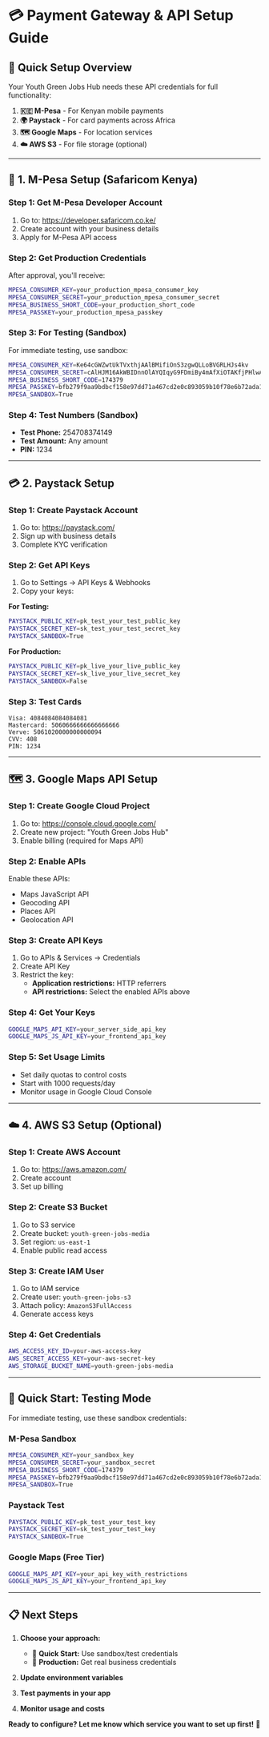 # 💳 Payment Gateway & API Setup Guide

## 🚀 **Quick Setup Overview**

Your Youth Green Jobs Hub needs these API credentials for full functionality:

1. **🇰🇪 M-Pesa** - For Kenyan mobile payments
2. **🌍 Paystack** - For card payments across Africa
3. **🗺️ Google Maps** - For location services
4. **☁️ AWS S3** - For file storage (optional)

---

## 📱 **1. M-Pesa Setup (Safaricom Kenya)**

### **Step 1: Get M-Pesa Developer Account**
1. Go to: https://developer.safaricom.co.ke/
2. Create account with your business details
3. Apply for M-Pesa API access

### **Step 2: Get Production Credentials**
After approval, you'll receive:
```bash
MPESA_CONSUMER_KEY=your_production_mpesa_consumer_key
MPESA_CONSUMER_SECRET=your_production_mpesa_consumer_secret
MPESA_BUSINESS_SHORT_CODE=your_production_short_code
MPESA_PASSKEY=your_production_mpesa_passkey
```

### **Step 3: For Testing (Sandbox)**
For immediate testing, use sandbox:
```bash
MPESA_CONSUMER_KEY=Ke64cGWZwtUkTVxthjAAlBMifiOnS3zgwQLLoBVGRLHJs4kv
MPESA_CONSUMER_SECRET=cAlHJM16AkWBIDnnOlAYQIqyG9FDmiBy4mAfXiOTAKfjPHlwAYIK7H72dMCocYLE
MPESA_BUSINESS_SHORT_CODE=174379
MPESA_PASSKEY=bfb279f9aa9bdbcf158e97dd71a467cd2e0c893059b10f78e6b72ada1ed2c919
MPESA_SANDBOX=True
```

### **Step 4: Test Numbers (Sandbox)**
- **Test Phone:** 254708374149
- **Test Amount:** Any amount
- **PIN:** 1234

---

## 💳 **2. Paystack Setup**

### **Step 1: Create Paystack Account**
1. Go to: https://paystack.com/
2. Sign up with business details
3. Complete KYC verification

### **Step 2: Get API Keys**
1. Go to Settings → API Keys & Webhooks
2. Copy your keys:

**For Testing:**
```bash
PAYSTACK_PUBLIC_KEY=pk_test_your_test_public_key
PAYSTACK_SECRET_KEY=sk_test_your_test_secret_key
PAYSTACK_SANDBOX=True
```

**For Production:**
```bash
PAYSTACK_PUBLIC_KEY=pk_live_your_live_public_key
PAYSTACK_SECRET_KEY=sk_live_your_live_secret_key
PAYSTACK_SANDBOX=False
```

### **Step 3: Test Cards**
```
Visa: 4084084084084081
Mastercard: 5060666666666666666
Verve: 5061020000000000094
CVV: 408
PIN: 1234
```

---

## 🗺️ **3. Google Maps API Setup**

### **Step 1: Create Google Cloud Project**
1. Go to: https://console.cloud.google.com/
2. Create new project: "Youth Green Jobs Hub"
3. Enable billing (required for Maps API)

### **Step 2: Enable APIs**
Enable these APIs:
- Maps JavaScript API
- Geocoding API
- Places API
- Geolocation API

### **Step 3: Create API Keys**
1. Go to APIs & Services → Credentials
2. Create API Key
3. Restrict the key:
   - **Application restrictions:** HTTP referrers
   - **API restrictions:** Select the enabled APIs above

### **Step 4: Get Your Keys**
```bash
GOOGLE_MAPS_API_KEY=your_server_side_api_key
GOOGLE_MAPS_JS_API_KEY=your_frontend_api_key
```

### **Step 5: Set Usage Limits**
- Set daily quotas to control costs
- Start with 1000 requests/day
- Monitor usage in Google Cloud Console

---

## ☁️ **4. AWS S3 Setup (Optional)**

### **Step 1: Create AWS Account**
1. Go to: https://aws.amazon.com/
2. Create account
3. Set up billing

### **Step 2: Create S3 Bucket**
1. Go to S3 service
2. Create bucket: `youth-green-jobs-media`
3. Set region: `us-east-1`
4. Enable public read access

### **Step 3: Create IAM User**
1. Go to IAM service
2. Create user: `youth-green-jobs-s3`
3. Attach policy: `AmazonS3FullAccess`
4. Generate access keys

### **Step 4: Get Credentials**
```bash
AWS_ACCESS_KEY_ID=your-aws-access-key
AWS_SECRET_ACCESS_KEY=your-aws-secret-key
AWS_STORAGE_BUCKET_NAME=youth-green-jobs-media
```

---

## 🔧 **Quick Start: Testing Mode**

For immediate testing, use these sandbox credentials:

### **M-Pesa Sandbox**
```bash
MPESA_CONSUMER_KEY=your_sandbox_key
MPESA_CONSUMER_SECRET=your_sandbox_secret
MPESA_BUSINESS_SHORT_CODE=174379
MPESA_PASSKEY=bfb279f9aa9bdbcf158e97dd71a467cd2e0c893059b10f78e6b72ada1ed2c919
MPESA_SANDBOX=True
```

### **Paystack Test**
```bash
PAYSTACK_PUBLIC_KEY=pk_test_your_test_key
PAYSTACK_SECRET_KEY=sk_test_your_test_key
PAYSTACK_SANDBOX=True
```

### **Google Maps (Free Tier)**
```bash
GOOGLE_MAPS_API_KEY=your_api_key_with_restrictions
GOOGLE_MAPS_JS_API_KEY=your_frontend_api_key
```

---

## 📋 **Next Steps**

1. **Choose your approach:**
   - 🚀 **Quick Start:** Use sandbox/test credentials
   - 🏢 **Production:** Get real business credentials

2. **Update environment variables**
3. **Test payments in your app**
4. **Monitor usage and costs**

**Ready to configure? Let me know which service you want to set up first!** 🎯
